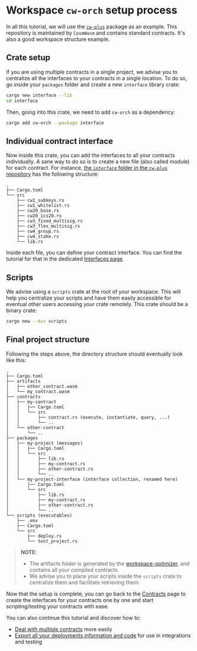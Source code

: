 # Workspace `cw-orch` setup process

 In all this tutorial, we will use the <a href="https://github.com/AbstractSDK/cw-plus" target="_blank">`cw-plus`</a> package as an example. This repository is maintained by `CosmWasm` and contains standard contracts. It's also a good workspace structure example.

## Crate setup

If you are using multiple contracts in a single project, we advise you to centralize all the interfaces to your contracts in a single location. To do so, go inside your `packages` folder and create a new `interface` library crate:

```bash
cargo new interface --lib
cd interface
```

Then, going into this crate, we need to add `cw-orch` as a dependency:

```bash
cargo add cw-orch --package interface 
```

## Individual contract interface

Now inside this crate, you can add the interfaces to all your contracts individually. A sane way to do so is to create a new file (also called module) for each contract. For instance, <a href="https://github.com/AbstractSDK/cw-plus/tree/main/packages/interface" target="_blank">the `interface` folder in the `cw-plus` repository</a> has the following structure:

```path
.
├── Cargo.toml
└── src
    ├── cw1_subkeys.rs
    ├── cw1_whitelist.rs
    ├── cw20_base.rs
    ├── cw20_ics20.rs
    ├── cw3_fixed_multisig.rs
    ├── cw3_flex_multisig.rs
    ├── cw4_group.rs
    ├── cw4_stake.rs
    └── lib.rs
```

Inside each file, you can define your contract interface. You can find the tutorial for that in the dedicated [Interfaces page](../../contracts/interfaces.md).

## Scripts

We advise using a `scripts` crate at the root of your workspace. This will help you centralize your scripts and have them easily accessible for eventual other users accessing your crate remotely. This crate should be a binary crate:

```bash
cargo new --bin scripts
```

## Final project structure

Following the steps above, the directory structure should eventually look like this:

```path
.
├── Cargo.toml
├── artifacts
│   ├── other_contract.wasm
│   └── my_contract.wasm
├── contracts
│   ├── my-contract
│   │   ├── Cargo.toml
│   │   └── src
│   │       ├── contract.rs (execute, instantiate, query, ...)
│   │       └── ..
│   └── other-contract
│       └── ..
├── packages
│   ├── my-project (messages)
│   │   ├── Cargo.toml
│   │   └── src
│   │       ├── lib.rs
│   │       ├── my-contract.rs
│   │       ├── other-contract.rs
│   │       └── ..
│   └── my-project-interface (interface collection, renamed here)
│       ├── Cargo.toml
│       └── src
│           ├── lib.rs
│           ├── my-contract.rs
│           ├── other-contract.rs
│           └── ..
└── scripts (executables)
    ├── .env
    ├── Cargo.toml
    └── src
        ├── deploy.rs
        └── test_project.rs
```

> **NOTE**:
>
> - The artifacts folder is generated by the <a href="https://github.com/CosmWasm/rust-optimizer" target="_blank">workspace-optimizer</a>, and contains all your compiled contracts
> - We advise you to place your scripts inside the `scripts` crate to centralize them and facilitate retrieving them:

Now that the setup is complete, you can go back to the [Contracts](../../contracts/index.md) page to create the interfaces for your contracts one by one and start scripting/testing your contracts with ease.

You can also continue this tutorial and discover how to:

- [Deal with multiple contracts](./deploy.md) more easily
- [Export all your deployments information and code](./collaboration.md) for use in integrations and testing
